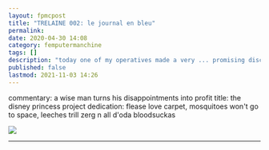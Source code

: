 ```yaml
---
layout: fpmcpost
title: "TRELAINE 002: le journal en bleu"
permalink: 
date: 2020-04-30 14:08
category: femputermanchine
tags: []
description: "today one of my operatives made a very ... promising discovery"
published: false
lastmod: 2021-11-03 14:26
---
```

[//]: # ( 10/15/21  -linkout removed)
[//]: # ( 11/03/21  -title added)
[//]: # ( 02/15/25  -moved to drafts)

commentary: a wise man turns his disappointments into profit
title: the disney princess project
dedication: flease love carpet, mosquitoes won't go to space, leeches trill zerg n all d'oda bloodsuckas

<img src="{{ site.url }}/assets/img/dpp-00.jpg" />

*****

